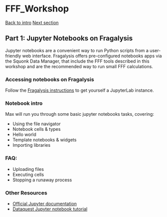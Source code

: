 
# FFF_Workshop

[Back to intro](README.md)
[Next section](A2_GIT_AND_TERMINAL.md)

## Part 1: Jupyter Notebooks on Fragalysis

Jupyter notebooks are a convenient way to run Python scripts from a user-friendly web interface. Fragalysis offers pre-configured notebooks apps via the Squonk Data Manager, that include the FFF tools described in this workshop and are the recommended way to run small FFF calculations.

### Accessing notebooks on Fragalysis

Follow the [Fragalysis instructions](https://fragalysis.readthedocs.io/en/latest/notebooks.html) to get yourself a JupyterLab instance.

### Notebook intro

Max will run you through some basic jupyter notebooks tasks, covering:

- Using the file navigator
- Notebook cells & types
- Hello world
- Template notebooks & widgets
- Importing libraries

### FAQ:

- Uploading files
- Executing cells
- Stopping a runaway process

### Other Resources

- [Official Jupyter documentation](https://docs.jupyter.org/en/latest/)
- [Dataquest Jupyter notebook tutorial](https://www.dataquest.io/blog/jupyter-notebook-tutorial/)